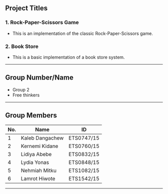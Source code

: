
## Project Titles 

### 1. **Rock-Paper-Scissors Game**
- This is an implementation of the classic Rock-Paper-Scissors game.

### 2. **Book Store**
- This is a basic implementation of a book store system.

---

## Group Number/Name 
- Group 2
- Free thinkers 

---
## Group Members

| **No.** | **Name**           | **ID**         |
|---------|---------------------|----------------|
| 1       | Kaleb Dangachew     | ETS0747/15     |
| 2       | Kernemi Kidane      | ETS0760/15     |
| 3       | Lidiya Abebe        | ETS0832/15     |
| 4       | Lydia Yonas         | ETS0848/15     |
| 5       | Nehmiah Mitku       | ETS1082/15     |
| 6       | Lamrot Hiwote       | ETS1542/15     |




---
